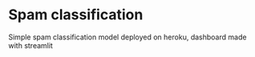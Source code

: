 # Spam classification
Simple spam classification model deployed on heroku, dashboard made with streamlit
